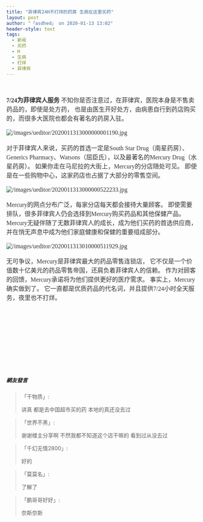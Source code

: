 ```yaml
---
title: "菲律宾24H不打烊的药房 生病在这里买药"
layout: post
author: "「asdhed」 on 2020-01-13 13:02"
header-style: text
tags:
  - 新闻
  - 买药
  - H
  - 生病
  - 打烊
  - 菲律宾
---
```


<input type="hidden" value="菲乐园提供">
<br>
<br>
<span style="overflow-wrap: break-word; color: rgb(51, 51, 51);"><span style="overflow-wrap: break-word;"><span style="font-family:微软雅黑;overflow-wrap: break-word;"><span style="font-size:16px;overflow-wrap: break-word;"><span style="overflow-wrap: break-word; font-weight: 700;">7/24为菲律宾人服务</span></span></span></span></span>
<span style="overflow-wrap: break-word; color: rgb(51, 51, 51);"><span style="font-size:16px;overflow-wrap: break-word;"></span></span>
<span style="overflow-wrap: break-word; color: rgb(51, 51, 51);"><span style="overflow-wrap: break-word;"><span style="font-family:微软雅黑;overflow-wrap: break-word;"><span style="font-size:16px;overflow-wrap: break-word;">不知你是否注意过，在菲律宾，医院本身是不售卖药品的，即使是处方药，</span></span></span></span>
<span style="overflow-wrap: break-word; color: rgb(51, 51, 51);"><span style="overflow-wrap: break-word;"><span style="font-family:微软雅黑;overflow-wrap: break-word;"><span style="font-size:16px;overflow-wrap: break-word;">也是由医生开好处方，由病患自行到药店购买的，而很多大医院也都会有著名的药房入驻。</span></span></span></span>
<span style="overflow-wrap: break-word; color: rgb(51, 51, 51);"><span style="overflow-wrap: break-word;"><span style="font-family:微软雅黑;overflow-wrap: break-word;"><span style="font-size:16px;overflow-wrap: break-word;"><br></span></span></span></span>
<span style="overflow-wrap: break-word; color: rgb(51, 51, 51);"><span style="overflow-wrap: break-word;"><span style="font-family:微软雅黑;overflow-wrap: break-word;"><span style="font-size:16px;overflow-wrap: break-word;"><br></span></span></span></span>
<span style="overflow-wrap: break-word; color: rgb(51, 51, 51);"><span style="overflow-wrap: break-word;"><span style="font-family:微软雅黑;overflow-wrap: break-word;"><span style="font-size:16px;overflow-wrap: break-word;"><img src="http://images.feileyuan.com/images/ueditor/2020011313000000001190.jpg" title="/images/ueditor/2020011313000000001190.jpg" alt="/images/ueditor/2020011313000000001190.jpg"></span></span></span></span>
<span style="overflow-wrap: break-word; color: rgb(51, 51, 51);"><span style="overflow-wrap: break-word;"><span style="font-family:微软雅黑;overflow-wrap: break-word;"><span style="font-size:16px;overflow-wrap: break-word;"><br></span></span></span></span>
<span style="overflow-wrap: break-word; color: rgb(51, 51, 51);"><span style="overflow-wrap: break-word;"><span style="font-family:微软雅黑;overflow-wrap: break-word;"><span style="font-size:16px;overflow-wrap: break-word;"><br></span></span></span></span>
<span style="overflow-wrap: break-word; color: rgb(51, 51, 51);"><span style="overflow-wrap: break-word;"><span style="font-family:微软雅黑;overflow-wrap: break-word;"><span style="font-size:16px;overflow-wrap: break-word;"></span></span></span></span>
<span style="overflow-wrap: break-word; color: rgb(51, 51, 51);"><span style="overflow-wrap: break-word;"><span style="font-family:微软雅黑;overflow-wrap: break-word;"><span style="font-size:16px;overflow-wrap: break-word;">对于菲律宾人来说，买药的首选一定是South Star Drug（南星药房）、</span></span></span></span>
<span style="overflow-wrap: break-word; color: rgb(51, 51, 51);"><span style="overflow-wrap: break-word;"><span style="font-family:微软雅黑;overflow-wrap: break-word;"><span style="font-size:16px;overflow-wrap: break-word;">Generics Pharmacy、Watsons（屈臣氏），以及最著名的Mercury Drug（水星药房）。</span></span></span></span>
<span style="overflow-wrap: break-word; color: rgb(51, 51, 51);"><span style="font-size:16px;overflow-wrap: break-word;"></span></span>
<span style="overflow-wrap: break-word; color: rgb(51, 51, 51);"><span style="overflow-wrap: break-word;"><span style="font-family:微软雅黑;overflow-wrap: break-word;"><span style="font-size:16px;overflow-wrap: break-word;">如果你走在马尼拉的大街上，Mercury的分店随处可见。</span></span></span></span>
<span style="overflow-wrap: break-word; color: rgb(51, 51, 51);"><span style="overflow-wrap: break-word;"><span style="font-family:微软雅黑;overflow-wrap: break-word;"><span style="font-size:16px;overflow-wrap: break-word;">即使是在一些购物中心，这家药店也占据了大部分的零售空间。</span></span></span></span>
<span style="overflow-wrap: break-word; color: rgb(51, 51, 51);"><span style="overflow-wrap: break-word;"><span style="font-family:微软雅黑;overflow-wrap: break-word;"><span style="font-size:16px;overflow-wrap: break-word;"><br></span></span></span></span>
<span style="overflow-wrap: break-word; color: rgb(51, 51, 51);"><span style="overflow-wrap: break-word;"><span style="font-family:微软雅黑;overflow-wrap: break-word;"><span style="font-size:16px;overflow-wrap: break-word;"><br></span></span></span></span>
<span style="overflow-wrap: break-word; color: rgb(51, 51, 51);"><span style="overflow-wrap: break-word;"><span style="font-family:微软雅黑;overflow-wrap: break-word;"><span style="font-size:16px;overflow-wrap: break-word;"><img src="http://images.feileyuan.com/images/ueditor/2020011313000000522233.jpg" title="/images/ueditor/2020011313000000522233.jpg" alt="/images/ueditor/2020011313000000522233.jpg"></span></span></span></span>
<span style="overflow-wrap: break-word; color: rgb(51, 51, 51);"><span style="overflow-wrap: break-word;"><span style="font-family:微软雅黑;overflow-wrap: break-word;"><span style="font-size:16px;overflow-wrap: break-word;"><br></span></span></span></span>
<br>
<span style="overflow-wrap: break-word; color: rgb(51, 51, 51);"><span style="overflow-wrap: break-word;"><span style="font-family:微软雅黑;overflow-wrap: break-word;"><span style="font-size:16px;overflow-wrap: break-word;">Mercury的网点分布广泛，每家分店每天都会接待大量顾客。</span></span></span></span>
<span style="overflow-wrap: break-word; color: rgb(51, 51, 51);"><span style="overflow-wrap: break-word;"><span style="font-family:微软雅黑;overflow-wrap: break-word;"><span style="font-size:16px;overflow-wrap: break-word;">即使需要排队，很多菲律宾人仍会选择到Mercury购买药品和其他保健产品。</span></span></span></span>
<span style="overflow-wrap: break-word; color: rgb(51, 51, 51);"><span style="font-size:16px;overflow-wrap: break-word;"></span></span>
<span style="overflow-wrap: break-word; color: rgb(51, 51, 51);"><span style="overflow-wrap: break-word;"><span style="font-family:微软雅黑;overflow-wrap: break-word;"><span style="font-size:16px;overflow-wrap: break-word;">Mercury无疑伴随了无数菲律宾人的成长，成为他们买药的首选供应商，</span></span></span></span>
<span style="overflow-wrap: break-word; color: rgb(51, 51, 51);"><span style="overflow-wrap: break-word;"><span style="font-family:微软雅黑;overflow-wrap: break-word;"><span style="font-size:16px;overflow-wrap: break-word;">并在悄无声息中成为他们家庭健康和保健的重要组成部分。</span></span></span></span>
<span style="overflow-wrap: break-word; color: rgb(51, 51, 51);"><span style="overflow-wrap: break-word;"><span style="font-family:微软雅黑;overflow-wrap: break-word;"><span style="font-size:16px;overflow-wrap: break-word;"><br></span></span></span></span>
<span style="overflow-wrap: break-word; color: rgb(51, 51, 51);"><span style="overflow-wrap: break-word;"><span style="font-family:微软雅黑;overflow-wrap: break-word;"><span style="font-size:16px;overflow-wrap: break-word;"><br></span></span></span></span>
<span style="overflow-wrap: break-word; color: rgb(51, 51, 51);"><span style="overflow-wrap: break-word;"><span style="font-family:微软雅黑;overflow-wrap: break-word;"><span style="font-size:16px;overflow-wrap: break-word;"><img src="http://images.feileyuan.com/images/ueditor/2020011313010000511929.jpg" title="/images/ueditor/2020011313010000511929.jpg" alt="/images/ueditor/2020011313010000511929.jpg"></span></span></span></span>
<span style="overflow-wrap: break-word; color: rgb(51, 51, 51);"><span style="overflow-wrap: break-word;"><span style="font-family:微软雅黑;overflow-wrap: break-word;"><span style="font-size:16px;overflow-wrap: break-word;"><br></span></span></span></span>
<br>
<span style="overflow-wrap: break-word; color: rgb(51, 51, 51);"><span style="overflow-wrap: break-word;"><span style="font-family:微软雅黑;overflow-wrap: break-word;"><span style="font-size:16px;overflow-wrap: break-word;">无可争议，Mercury是菲律宾最大的药品零售连锁店，</span></span></span></span>
<span style="overflow-wrap: break-word; color: rgb(51, 51, 51);"><span style="overflow-wrap: break-word;"><span style="font-family:微软雅黑;overflow-wrap: break-word;"><span style="font-size:16px;overflow-wrap: break-word;">它不仅是一个价值数十亿美元的药品零售帝国，还肩负着菲律宾人的信赖。</span></span></span></span>
<span style="overflow-wrap: break-word; color: rgb(51, 51, 51);"><span style="overflow-wrap: break-word;"><span style="font-family:微软雅黑;overflow-wrap: break-word;"><span style="font-size:16px;overflow-wrap: break-word;">作为对顾客的回馈，Mercury承诺将为他们提供更好的医疗需求。</span></span></span></span>
<span style="overflow-wrap: break-word; color: rgb(51, 51, 51);"><span style="font-size:16px;overflow-wrap: break-word;"></span></span>
<span style="overflow-wrap: break-word; color: rgb(51, 51, 51);"><span style="overflow-wrap: break-word;"><span style="font-family:微软雅黑;overflow-wrap: break-word;"><span style="font-size:16px;overflow-wrap: break-word;">事实上，Mercury确实做到了。</span></span></span></span>
<span style="overflow-wrap: break-word; color: rgb(51, 51, 51);"><span style="overflow-wrap: break-word;"><span style="font-family:微软雅黑;overflow-wrap: break-word;"><span style="font-size:16px;overflow-wrap: break-word;">它一直都是优质药品的代名词，并且提供7/24小时全天服务，夜里也不打烊。</span></span></span></span>
<span style="overflow-wrap: break-word; color: rgb(51, 51, 51);"><span style="overflow-wrap: break-word;"><span style="font-family:微软雅黑;overflow-wrap: break-word;"><span style="font-size:16px;overflow-wrap: break-word;"><br></span></span></span></span>
<span style="overflow-wrap: break-word; color: rgb(51, 51, 51);"><span style="overflow-wrap: break-word;"><span style="font-family:微软雅黑;overflow-wrap: break-word;"><span style="font-size:16px;overflow-wrap: break-word;"><br></span></span></span></span>
<span style="overflow-wrap: break-word; color: rgb(51, 51, 51);"><span style="overflow-wrap: break-word;"><span style="font-family:微软雅黑;overflow-wrap: break-word;"><span style="font-size:16px;overflow-wrap: break-word;"><br></span></span></span></span><br>
<span style="overflow-wrap: break-word; color: rgb(51, 51, 51);"><span style="overflow-wrap: break-word;"><span style="font-family:微软雅黑;overflow-wrap: break-word;"><span style="font-size:16px;overflow-wrap: break-word;"><br></span></span></span></span><br>
<span style="overflow-wrap: break-word; color: rgb(51, 51, 51);"><span style="overflow-wrap: break-word;"><span style="font-family:微软雅黑;overflow-wrap: break-word;"><span style="font-size:16px;overflow-wrap: break-word;"><br></span></span></span></span>
<span style="overflow-wrap: break-word; color: rgb(51, 51, 51);"><span style="overflow-wrap: break-word;"><span style="font-family:微软雅黑;overflow-wrap: break-word;"><span style="font-size:16px;overflow-wrap: break-word;"><br></span></span></span></span><br>
<span style="overflow-wrap: break-word; color: rgb(51, 51, 51);"><span style="overflow-wrap: break-word;"><span style="font-family:微软雅黑;overflow-wrap: break-word;"><span style="font-size:16px;overflow-wrap: break-word;"><br></span></span></span></span>
<br>

##### 網友發言 
> 「干物质」:
> <p>讲真 都是去中国超市买的药 本地的真还没去过</p>

> 「世界不黑」:
> <p>谢谢楼主分享啊 不然我都不知道这个店干嘛的 看到过从没去过<br></p>

> 「千幻无情2800」:
> <p>好的</p>

> 「莫莫名」:
> <p>了解了</p>

> 「鹏哥哥好好」:
> <p>奈斯奈斯</p>


